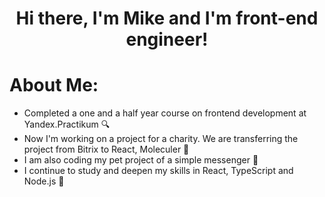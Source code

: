 <h1 align="center">Hi there, I'm Mike and I'm front-end engineer!</h1>

# About Me:
- Completed a one and a half year course on frontend development at Yandex.Practikum 🔍 <br>
- Now I'm working on a project for a charity. We are transferring the project from Bitrix to React, Moleculer 🧐<br>
- I am also coding my pet project of a simple messenger 🔭 <br>
- I continue to study and deepen my skills in React, TypeScript and Node.js 🌱 <br>

<!--
**Mishe4ka14/Mishe4ka14** is a ✨ _special_ ✨ repository because its `README.md` (this file) appears on your GitHub profile.

Here are some ideas to get you started:

- 🔭 I’m currently working on ...
- 🌱 I’m currently learning ...
- 👯 I’m looking to collaborate on ...
- 🤔 I’m looking for help with ...
- 💬 Ask me about ...
- 📫 How to reach me: ...
- 😄 Pronouns: ...
- ⚡ Fun fact: ...
-->
